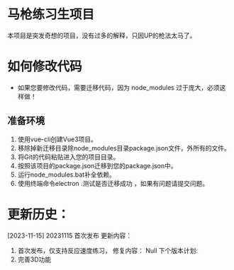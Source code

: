 # 马枪练习生项目
本项目是突发奇想的项目，没有过多的解释，只因UP的枪法太马了。

# 如何修改代码
* 如果您要修改代码，需要迁移代码，因为 node_modules 过于庞大，必须这样做！

## 准备环境
1. 使用vue-cli创建Vue3项目。
2. 移除掉新迁移目录除node_modules目录package.json文件，外所有的文件。
3. 将Git的代码粘贴进入您的项目目录。
4. 按照该项目的package.json迁移到您的package.json中。
5. 运行node_modules.bat补全依赖。
6. 使用终端命令electron .测试是否迁移成功 ，如果有问题请提交问题。

# 更新历史：

[2023-11-15] 20231115 首次发布
更新内容：
1. 首次发布，仅支持反应速度练习，
修复内容：
Null
下个版本计划:
1. 完善3D功能
